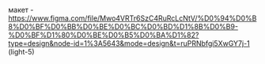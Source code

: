 макет - https://www.figma.com/file/Mwo4VRTr6SzC4RuRcLcNtV/%D0%94%D0%B8%D0%BF%D0%BB%D0%BE%D0%BC%D0%BD%D1%8B%D0%B9-%D0%BF%D1%80%D0%BE%D0%B5%D0%BA%D1%82?type=design&node-id=1%3A5643&mode=design&t=ruPRNbfgi5XwGY7j-1 (light-5)